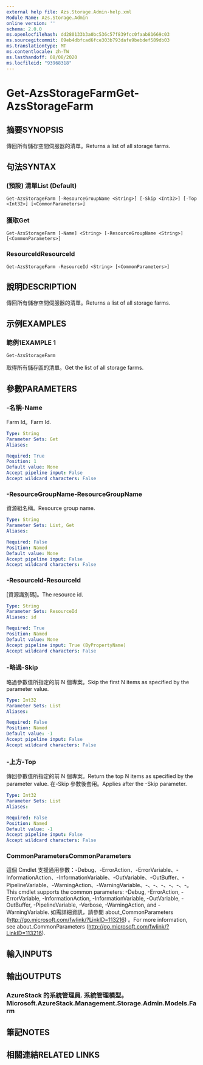 ```yaml
---
external help file: Azs.Storage.Admin-help.xml
Module Name: Azs.Storage.Admin
online version: ''
schema: 2.0.0
ms.openlocfilehash: dd280133b3a0bc536c57f839fcc0faab81669c03
ms.sourcegitcommit: 09eb4dbfcad6fce303b793dafe9bebdef589db03
ms.translationtype: MT
ms.contentlocale: zh-TW
ms.lasthandoff: 08/08/2020
ms.locfileid: "93968318"
---
```

# <span data-ttu-id="bc400-101">Get-AzsStorageFarm</span><span class="sxs-lookup"><span data-stu-id="bc400-101">Get-AzsStorageFarm</span></span>

## <span data-ttu-id="bc400-102">摘要</span><span class="sxs-lookup"><span data-stu-id="bc400-102">SYNOPSIS</span></span>
<span data-ttu-id="bc400-103">傳回所有儲存空間伺服器的清單。</span><span class="sxs-lookup"><span data-stu-id="bc400-103">Returns a list of all storage farms.</span></span>

## <span data-ttu-id="bc400-104">句法</span><span class="sxs-lookup"><span data-stu-id="bc400-104">SYNTAX</span></span>

### <span data-ttu-id="bc400-105"> (預設) 清單</span><span class="sxs-lookup"><span data-stu-id="bc400-105">List (Default)</span></span>
```
Get-AzsStorageFarm [-ResourceGroupName <String>] [-Skip <Int32>] [-Top <Int32>] [<CommonParameters>]
```

### <span data-ttu-id="bc400-106">獲取</span><span class="sxs-lookup"><span data-stu-id="bc400-106">Get</span></span>
```
Get-AzsStorageFarm [-Name] <String> [-ResourceGroupName <String>] [<CommonParameters>]
```

### <span data-ttu-id="bc400-107">ResourceId</span><span class="sxs-lookup"><span data-stu-id="bc400-107">ResourceId</span></span>
```
Get-AzsStorageFarm -ResourceId <String> [<CommonParameters>]
```

## <span data-ttu-id="bc400-108">說明</span><span class="sxs-lookup"><span data-stu-id="bc400-108">DESCRIPTION</span></span>
<span data-ttu-id="bc400-109">傳回所有儲存空間伺服器的清單。</span><span class="sxs-lookup"><span data-stu-id="bc400-109">Returns a list of all storage farms.</span></span>

## <span data-ttu-id="bc400-110">示例</span><span class="sxs-lookup"><span data-stu-id="bc400-110">EXAMPLES</span></span>

### <span data-ttu-id="bc400-111">範例1</span><span class="sxs-lookup"><span data-stu-id="bc400-111">EXAMPLE 1</span></span>
```
Get-AzsStorageFarm
```

<span data-ttu-id="bc400-112">取得所有儲存區的清單。</span><span class="sxs-lookup"><span data-stu-id="bc400-112">Get the list of all storage farms.</span></span>

## <span data-ttu-id="bc400-113">參數</span><span class="sxs-lookup"><span data-stu-id="bc400-113">PARAMETERS</span></span>

### <span data-ttu-id="bc400-114">-名稱</span><span class="sxs-lookup"><span data-stu-id="bc400-114">-Name</span></span>
<span data-ttu-id="bc400-115">Farm Id。</span><span class="sxs-lookup"><span data-stu-id="bc400-115">Farm Id.</span></span>

```yaml
Type: String
Parameter Sets: Get
Aliases:

Required: True
Position: 1
Default value: None
Accept pipeline input: False
Accept wildcard characters: False
```

### <span data-ttu-id="bc400-116">-ResourceGroupName</span><span class="sxs-lookup"><span data-stu-id="bc400-116">-ResourceGroupName</span></span>
<span data-ttu-id="bc400-117">資源組名稱。</span><span class="sxs-lookup"><span data-stu-id="bc400-117">Resource group name.</span></span>

```yaml
Type: String
Parameter Sets: List, Get
Aliases:

Required: False
Position: Named
Default value: None
Accept pipeline input: False
Accept wildcard characters: False
```

### <span data-ttu-id="bc400-118">-ResourceId</span><span class="sxs-lookup"><span data-stu-id="bc400-118">-ResourceId</span></span>
<span data-ttu-id="bc400-119">[資源識別碼]。</span><span class="sxs-lookup"><span data-stu-id="bc400-119">The resource id.</span></span>

```yaml
Type: String
Parameter Sets: ResourceId
Aliases: id

Required: True
Position: Named
Default value: None
Accept pipeline input: True (ByPropertyName)
Accept wildcard characters: False
```

### <span data-ttu-id="bc400-120">-略過</span><span class="sxs-lookup"><span data-stu-id="bc400-120">-Skip</span></span>
<span data-ttu-id="bc400-121">略過參數值所指定的前 N 個專案。</span><span class="sxs-lookup"><span data-stu-id="bc400-121">Skip the first N items as specified by the parameter value.</span></span>

```yaml
Type: Int32
Parameter Sets: List
Aliases:

Required: False
Position: Named
Default value: -1
Accept pipeline input: False
Accept wildcard characters: False
```

### <span data-ttu-id="bc400-122">-上方</span><span class="sxs-lookup"><span data-stu-id="bc400-122">-Top</span></span>
<span data-ttu-id="bc400-123">傳回參數值所指定的前 N 個專案。</span><span class="sxs-lookup"><span data-stu-id="bc400-123">Return the top N items as specified by the parameter value.</span></span>
<span data-ttu-id="bc400-124">在-Skip 參數後套用。</span><span class="sxs-lookup"><span data-stu-id="bc400-124">Applies after the -Skip parameter.</span></span>

```yaml
Type: Int32
Parameter Sets: List
Aliases:

Required: False
Position: Named
Default value: -1
Accept pipeline input: False
Accept wildcard characters: False
```

### <span data-ttu-id="bc400-125">CommonParameters</span><span class="sxs-lookup"><span data-stu-id="bc400-125">CommonParameters</span></span>
<span data-ttu-id="bc400-126">這個 Cmdlet 支援通用參數：-Debug、-ErrorAction、-ErrorVariable、-InformationAction、-InformationVariable、-OutVariable、-OutBuffer、-PipelineVariable、-WarningAction、-WarningVariable、-、-、-、-、-、-。</span><span class="sxs-lookup"><span data-stu-id="bc400-126">This cmdlet supports the common parameters: -Debug, -ErrorAction, -ErrorVariable, -InformationAction, -InformationVariable, -OutVariable, -OutBuffer, -PipelineVariable, -Verbose, -WarningAction, and -WarningVariable.</span></span> <span data-ttu-id="bc400-127">如需詳細資訊，請參閱 about_CommonParameters (http://go.microsoft.com/fwlink/?LinkID=113216) 。</span><span class="sxs-lookup"><span data-stu-id="bc400-127">For more information, see about_CommonParameters (http://go.microsoft.com/fwlink/?LinkID=113216).</span></span>

## <span data-ttu-id="bc400-128">輸入</span><span class="sxs-lookup"><span data-stu-id="bc400-128">INPUTS</span></span>

## <span data-ttu-id="bc400-129">輸出</span><span class="sxs-lookup"><span data-stu-id="bc400-129">OUTPUTS</span></span>

### <span data-ttu-id="bc400-130">AzureStack 的系統管理員. 系統管理模型。</span><span class="sxs-lookup"><span data-stu-id="bc400-130">Microsoft.AzureStack.Management.Storage.Admin.Models.Farm</span></span>

## <span data-ttu-id="bc400-131">筆記</span><span class="sxs-lookup"><span data-stu-id="bc400-131">NOTES</span></span>

## <span data-ttu-id="bc400-132">相關連結</span><span class="sxs-lookup"><span data-stu-id="bc400-132">RELATED LINKS</span></span>
